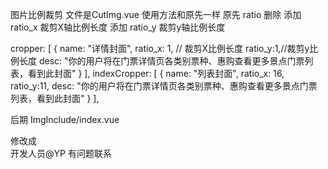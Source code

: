 图片比例裁剪 文件是CutImg.vue
使用方法和原先一样
原先 ratio 删除 
添加 ratio_x 裁剪X轴比例长度
添加 ratio_y 裁剪y轴比例长度

cropper: [
        {
          name: "详情封面",
          ratio_x: 1,  // 裁剪X比例长度
          ratio_y:1,//裁剪y比例长度
          desc:
            "你的用户将在门票详情页各类别票种、惠购查看更多景点门票列表，看到此封面"
        }
      ],
      indexCropper: [
        {
          name: "列表封面",
          ratio_x: 16,
          ratio_y:11,
          desc:
            "你的用户将在门票详情页各类别票种、惠购查看更多景点门票列表，看到此封面"
        }
      ],


后期 ImgInclude/index.vue
<div v-if="activeStep === 2"> 
    <img-cut v-if="cut[0].ratio" :img="selectedImg.path" v-model="cut"></img-cut>            
    <cut-img v-else :img="selectedImg.path" v-model="cut"></cut-img>
</div>
修改成 
<div v-if="activeStep === 2">        
    <cut-img :img="selectedImg.path" v-model="cut"></cut-img>
</div>
开发人员@YP 有问题联系


